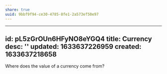 ```yaml
---
share: true
uuid: 9bbf9f94-ce30-4785-8fe1-2a573ef50e97
---
```

---
id: pL5zGrOUn6HFyNO8eYGQ4
title: Currency
desc: ''
updated: 1633637226959
created: 1633637218658
---

Where does the value of a currency come from?
